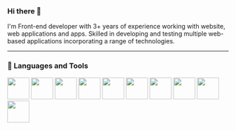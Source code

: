 ### Hi there 👋 

  I'm Front-end developer with 3+ years of experience working with website, web applications and apps. Skilled in
developing and testing multiple web-based applications incorporating a range of technologies.

<hr>
<h3>🧰 Languages and Tools</h3>
<p>   
   <img width="50px" height="50px" src="https://cdn.jsdelivr.net/gh/devicons/devicon/icons/html5/html5-plain.svg"/>
   <img width="50px" height="50px" src="https://cdn.jsdelivr.net/gh/devicons/devicon/icons/css3/css3-plain.svg"/> 
   <img width="50px" height="50px" src="https://cdn.jsdelivr.net/npm/devicon-2.2@2.2.0/icons/jquery/jquery-plain.svg"/> 
    <img width="50px" height="50px" src="https://cdn.jsdelivr.net/npm/devicon-2.2@2.2.0/icons/wordpress/wordpress-original.svg"/>   
   <img width="50px" height="50px" src="https://cdn.jsdelivr.net/gh/devicons/devicon/icons/react/react-original.svg"/> 
   <img width="50px" height="50px" src="https://cdn.jsdelivr.net/gh/devicons/devicon/icons/typescript/typescript-plain.svg"/> 
   <img width="50px" height="50px" src="https://cdn.jsdelivr.net/gh/devicons/devicon/icons/git/git-original.svg"/> 
   <img width="50px" height="50px" src="https://cdn.jsdelivr.net/npm/devicon-2.2@2.2.0/icons/sass/sass-original.svg"/>  
   <img width="50px" height="50px" src="https://cdn.jsdelivr.net/npm/devicon-2.2@2.2.0/icons/bootstrap/bootstrap-plain-wordmark.svg"/>   
   <img width="50px" height="50px" src="https://cdn.jsdelivr.net/gh/devicons/devicon/icons/github/github-original.svg"/>   
</p> 

 


